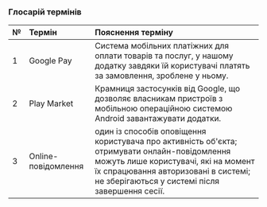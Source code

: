 ### Глосарій термінів

|№|	Термін|	Пояснення терміну
|:-     |:-         |:- |
|1|	Google Pay|Система мобільних платіжних для оплати товарів та послуг, у нашому додатку завдяки їй користувачі платять за замовлення, зроблене у ньому.
|2|	Play Market|Крамниця застосунків від Google, що дозволяє власникам пристроїв з мобільною операційною системою Android завантажувати додатки.
|3|Online-повідомлення|один із способів оповіщення користувача про активність об'єкта; отримувати онлайн-повідомлення можуть лише користувачі, які на момент їх спрацювання авторизовані в системі; не зберігаються у системі після завершення сесії.

